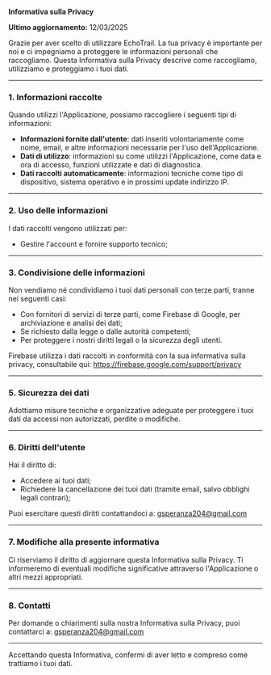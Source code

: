 **Informativa sulla Privacy**

**Ultimo aggiornamento:** 12/03/2025

Grazie per aver scelto di utilizzare EchoTrail. La tua privacy è importante per noi e ci impegniamo a proteggere le informazioni personali che raccogliamo. Questa Informativa sulla Privacy descrive come raccogliamo, utilizziamo e proteggiamo i tuoi dati.

---

### **1. Informazioni raccolte**
Quando utilizzi l'Applicazione, possiamo raccogliere i seguenti tipi di informazioni:
- **Informazioni fornite dall'utente**: dati inseriti volontariamente come nome, email, e altre informazioni necessarie per l'uso dell'Applicazione.
- **Dati di utilizzo**: informazioni su come utilizzi l'Applicazione, come data e ora di accesso, funzioni utilizzate e dati di diagnostica.
- **Dati raccolti automaticamente**: informazioni tecniche come tipo di dispositivo, sistema operativo e in prossimi update indirizzo IP.

---

### **2. Uso delle informazioni**
I dati raccolti vengono utilizzati per:
- Gestire l'account e fornire supporto tecnico;

---

### **3. Condivisione delle informazioni**
Non vendiamo né condividiamo i tuoi dati personali con terze parti, tranne nei seguenti casi:
- Con fornitori di servizi di terze parti, come Firebase di Google, per archiviazione e analisi dei dati;
- Se richiesto dalla legge o dalle autorità competenti;
- Per proteggere i nostri diritti legali o la sicurezza degli utenti.

Firebase utilizza i dati raccolti in conformità con la sua informativa sulla privacy, consultabile qui: https://firebase.google.com/support/privacy

---

### **5. Sicurezza dei dati**
Adottiamo misure tecniche e organizzative adeguate per proteggere i tuoi dati da accessi non autorizzati, perdite o modifiche.

---

### **6. Diritti dell'utente**
Hai il diritto di:
- Accedere ai tuoi dati;
- Richiedere la cancellazione dei tuoi dati (tramite email, salvo obblighi legali contrari);

Puoi esercitare questi diritti contattandoci a: gsperanza204@gmail.com

---

### **7. Modifiche alla presente informativa**
Ci riserviamo il diritto di aggiornare questa Informativa sulla Privacy. Ti informeremo di eventuali modifiche significative attraverso l'Applicazione o altri mezzi appropriati.

---

### **8. Contatti**
Per domande o chiarimenti sulla nostra Informativa sulla Privacy, puoi contattarci a: gsperanza204@gmail.com

---

Accettando questa Informativa, confermi di aver letto e compreso come trattiamo i tuoi dati.

